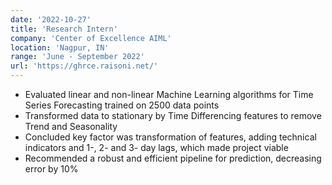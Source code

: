```yaml
---
date: '2022-10-27'
title: 'Research Intern'
company: 'Center of Excellence AIML'
location: 'Nagpur, IN'
range: 'June - September 2022'
url: 'https://ghrce.raisoni.net/'
---
```


- Evaluated linear and non-linear Machine Learning algorithms for Time Series Forecasting trained on 2500 data points
- Transformed data to stationary by Time Differencing features to remove Trend and Seasonality
- Concluded key factor was transformation of features, adding technical indicators and 1-, 2- and 3- day lags, which made project viable
- Recommended a robust and efficient pipeline for prediction, decreasing error by 10%

